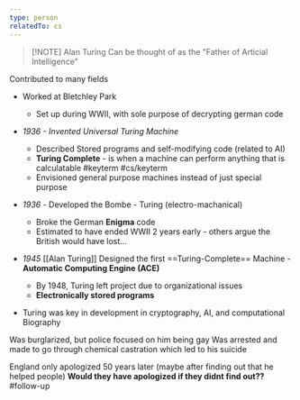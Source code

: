 ```yaml
---
type: person
relatedTo: cs
---
```



> [!NOTE] Alan Turing
> Can be thought of as the "Father of Articial Intelligence"

Contributed to many fields

- Worked at Bletchley Park
	- Set up during WWII, with sole purpose of decrypting german code
- *1936 - Invented Universal Turing Machine*
	- Described Stored programs and self-modifying code (related to AI)
	- **Turing Complete** - is when a machine can perform anything that is calculatable #keyterm #cs/keyterm
	- Envisioned general purpose machines instead of just special purpose

- *1936* - Developed the Bombe - Turing (electro-machanical)
	- Broke the German **Enigma** code
	- Estimated to have ended WWII 2 years early - others argue the British would have lost...

- *1945* [[Alan Turing]] Designed the first ==Turing-Complete== Machine - **Automatic Computing Engine (ACE)**
	- By 1948, Turing left project due to organizational issues
	- **Electronically stored programs**
- Turing was key in development in cryptography, AI, and computational Biography

Was burglarized, but police focused on him being gay
Was arrested and made to go through chemical castration which led to his suicide

England only apologized 50 years later (maybe after finding out that he helped people)
**Would they have apologized if they didnt find out??** #follow-up 
